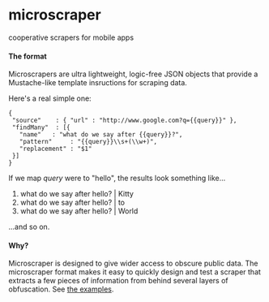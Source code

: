 # microscraper

cooperative scrapers for mobile apps

#### The format ####

Microscrapers are ultra lightweight, logic-free JSON objects that provide a Mustache-like template insructions for scraping data.

Here's a real simple one:

    {
     "source"    : { "url" : "http://www.google.com?q={{query}}" },
     "findMany"  : [{
       "name"   : "what do we say after {{query}}?",
       "pattern"     : "{{query}}\\s+(\\w+)",
       "replacement" : "$1"
     }]
    }

If we map <i>query</i> were to "hello", the results look something like...

1. what do we say after hello? | Kitty
2. what do we say after hello? | to
3. what do we say after hello? | World

...and so on.

#### Why? ####

Microscraper is designed to give wider access to obscure public data.  The microscraper format makes it easy to quickly design and test a scraper that extracts a few pieces of information from behind several layers of obfuscation.  See <a href="examples.md">the examples</a>.
